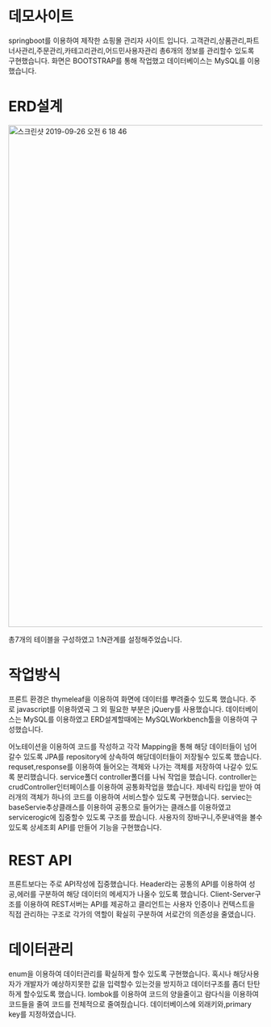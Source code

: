 # 데모사이트
springboot를 이용하여 제작한 쇼핑몰 관리자 사이트 입니다. 고객관리,상품관리,파트너사관리,주문관리,카테고리관리,어드민사용자관리 총6개의 정보를 관리할수 있도록 구현했습니다. 화면은 BOOTSTRAP를 통해 작업했고 데이터베이스는 MySQL를 이용 했습니다.

# ERD설계
<img width="994" alt="스크린샷 2019-09-26 오전 6 18 46" src="https://user-images.githubusercontent.com/37436822/65640847-3b502d00-e026-11e9-9c6e-97da509c2214.png">

총7개의 테이블을 구성하였고 1:N관계를 설정해주었습니다.

# 작업방식
프론트 환경은 thymeleaf을 이용하여 화면에 데이터를 뿌려줄수 있도록 했습니다. 주로 javascript를 이용하였곡 그 외 필요한 부분은 jQuery를 사용했습니다.
데이터베이스는 MySQL를 이용하였고 ERD설계할때에는 MySQLWorkbench툴을 이용하여 구성했습니다.

어노테이션을 이용하여 코드를 작성하고 각각 Mapping을 통해 해당 데이터들이 넘어갈수 있도록 JPA를 repository에 상속하여 해당데이터들이 저장될수 있도록 했습니다.
requset,response를 이용하여 들어오는 객체와 나가는 객체를 저장하여 나갈수 있도록 분리했습니다.
service폴더 controller폴더를 나눠 작업을 했습니다. controller는 crudController인터페이스를 이용하여 공통화작업을 했습니다.
제네릭 타입을 받아 여러개의 객체가 하나의 코드를 이용하여 서비스할수 있도록 구현했습니다.
serviec는 baseServie추상클래스를 이용하여 공통으로 들어가는 클래스를 이용하였고 servicerogic에 집중할수 있도록 구조를 짰습니다.
사용자의 장바구니,주문내역을 볼수 있도록 상세조회 API를 만들어 기능을 구현했습니다.

# REST API
프론트보다는 주로 API작성에 집중했습니다.
Header라는 공통의 API를 이용하여 성공,에러를 구분하여 해당 데이터의 메세지가 나올수 있도록 했습니다.
Client-Server구조를 이용하여 REST서버는 API를 제공하고 클리언트는 사용자 인증이나 컨텍스트을 직접 관리하는 구조로 각가의 역할이 확실히 구분하여 서로간의 의존성을 줄였습니다.

# 데이터관리
enum을 이용하여 데이터관리를 확실하게 할수 있도록 구현했습니다.
혹시나 해당사용자가 개발자가 예상하지못한 값을 입력할수 있는것을 방지하고 데이터구조를 좀더 탄탄하게 할수있도록 했습니다.
lombok를 이용하여 코드의 양을줄이고 람다식을 이용하여 코드들을 줄여 코드를 전체적으로 줄여줬습니다.
데이터베이스에 외래키와,primary key를 지정하였습니다.

